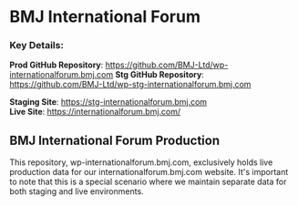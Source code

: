 # BMJ International Forum
### Key Details:
**Prod GitHub Repository**:   https://github.com/BMJ-Ltd/wp-internationalforum.bmj.com
**Stg GitHub Repository**: https://github.com/BMJ-Ltd/wp-stg-internationalforum.bmj.com

**Staging Site**: https://stg-internationalforum.bmj.com  
**Live Site**: https://internationalforum.bmj.com/

## BMJ International Forum Production
This repository, wp-internationalforum.bmj.com, exclusively holds live production data for our internationalforum.bmj.com website. It's important to note that this is a special scenario where we maintain separate data for both staging and live environments.


